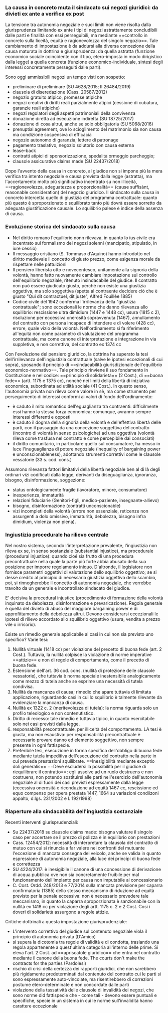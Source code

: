 ### La causa in concreto muta il sindacato sui negozi giuridici: da divieti ex ante a verifica ex post
La tensione tra autonomia negoziale e suoi limiti non viene risolta dalla giurisprudenza limitando ex ante i tipi di negozi astrattamente concludibili dalle parti e finalità con essi perseguibili, ma mediante ==controllo in concreto sulla liceità, equità e ragionevolezza del singolo negozio==.
Tale cambiamento di impostazione è da addursi alla diversa concezione della causa maturata in dottrina e giurisprudenza: da quella astratta (funzione economico sociale coincidente con il tipo, etero-imposta in modo dirigistico dalla legge) a quella concreta (funzione economico-individuale, sintesi degli interessi concretamente perseguiti dalle parti).

Sono oggi ammissibili negozi un tempo visti con sospetto:
- preliminare di preliminare (SU 4628/2015; II 26484/2019)
- clausola di diseredazione (Cass. 20587/2012)
- negozio gratuito atipico, promesse atipiche
- negozi creativi di diritti reali parzialmente atipici (cessione di cubatura, garanzie reali atipiche)
- negozi regolatori degli aspetti patrimoniali della convivenza
- donazione diretta ad esecuzione indiretta (SU 18725/2017)
- donazione di cosa altrui, anche se solo obbligatoria (SU 5068/2016)
- prenuptial agreement, ove lo scioglimento del matrimonio sia non causa ma condizione sospensiva di efficacia
- negozio autonomo di garanzia; lettere di patronage
- pagamento traslativo, negozio solutorio con causa esterna
- lease-back
- contratti atipici di sponsorizzazione, spedalità ormeggio parcheggio;
- clausole assicurative claims made (SU 22437/2018)

Dopo l'avvento della causa in concreto, al giudice non si impone più la mera verifica tra intento negoziale e causa prevista dalla legge (astratta), ma l'accertamento molto più significativo incentrato su non illiceità, ==ragionevolezza, adeguatezza e proporzionalità== (cause suffisànt, reasonable consideration) del negozio giuridico.
Il sindacato sulla causa in concreto intercetta quello di giustizia del programma contrattuale: quanto più questo è sproporzionato o squilibrato tanto più dovrà essere sorretto da adeguata giustificazione causale. Lo squilibrio palese è indice della assenza di causa.

### Evoluzione storica del sindacato sulla causa
- Nel diritto romano l'equilibrio nonn rilevava, in quanto lo ius civile era incentrato sul formalismo dei negozi solenni (mancipatio, stipulatio, in iure cessio)
- Il messaggio cristiano (S. Tommaso d'Aquino) hanno introdotto nel diritto medievale il concetto di giusto prezzo, come esigenza morale da rispettare nelle pattuizioni
- Il pensiero liberista otto e novecentesco, unitamente alla signoria della volontà, hanno fatto nuovamente cambiare impostazione sul controllo dell'equilibrio negoziale, ritenuto insindacabile del giudice. Il contratto non può essere giudicato giusto, perché non esiste una giustizia oggettiva, ma solo soggettiva (spetta al contraente decidere ciò che è giusto "Qui dit contractuel, dit juste", Alfred Fouillèe 1885)
- Codice civile del 1942 conferma l'irrilevanza della "giustizia contrattuale"; sono eccezionali le norme che danno rilevanza allo squilibrio: rescissione ultra dimidium (1447 e 1448 cc), usura (1815 c 2), risoluzione per eccessiva onerosità sopravvenuta (1467), annullamento del contratto con persona incapace di intendere e di volere (428 cc), errore, quale vizio della volontà. Nell'ordinamento si fa riferimento all'equità non come parametro di valutazione del programma contrattuale, ma come canone di interpretazione e integrazione in via suppletiva, e non correttiva, del contratto ex 1374 cc

Con l'evoluzione del pensiero giuridico, la dottrina ha superato la tesi dell'irrilevanza dell'ingiustizia contrattuale (salve le ipotesi eccezionali di cui sopra), sposando il principio di ==sindacabilità giurisdizionale dell'equilibrio economico-normativo==. Tale principio rinviene il suo fondamento in Costituzione e nel codice: ==principio di solidarietà== (2 Cost.), di ==buona fede== (artt. 1175 e 1375 cc), nonché nei limiti della libertà di iniziativa economica, subordinata ad utilità sociale (41 Cost.). In questo senso, l'autonomia privata non rileva come valore in sè, ma come strumento per perseguimento di interessi conformi ai valori di fondo dell'ordinamento:
- è caduto il mito romantico dell'eguaglianza tra contraenti: difficilmente essi hanno la stessa forza economica; comunque, avranno sempre interessi differenti e opposti
- è caduto il dogma della signoria della volontà e del'effettiva libertà delle parti, con il passaggio da una concezione soggettiva del contratto (incontro di volontà in senso psicologiche) ad una oggettiva (volontà rileva come trasfusa nel contratto e come percepibile dai consociati)
- il diritto comunitario, in particolare quello sul consumatore, ha messo in luce l'inuguaglianza di potere negoziale (inequality of bargaining power e unconscionableness), adottando strumenti correttivi come le clausole vessatorie (33 s. cod. cons.)

Assumono rilevanza fattori limitativi della libertà negoziale ben al di là degli ordinari vizi codificati dalla legge, derivanti da diseguaglianza, ignoranza, bisogno, disinformazione, soggezione:
- status ontologicamente fragile (lavoratore, minore, consumatore)
- inesperienza, immaturità
- relazioni fiduciarie (Genitori-figli, medico-paziente, insegnante-allievo)
- bisogno, disinformazione (contratti unconscionable)
- vizi incompleti della volontà (errore non essenziale, reticenze non assurgenti a dolo omissivo, immaturità, debolezza, bisogno infra dimidium, violenza non piena).

### Ingiustizia procedurale ha rilievo centrale
Nel nostro sistema, secondo l'interpretazione prevalente, l'ingiustizia non rileva ex se, in senso sostanziale (substantial injustice), ma procedurale (procedural injustice): quando cioé sia frutto di una procedura precontrattuale nella quale la parte più forte abbia abusato della sua posizione per imporre regolamento iniquo.
D'altronde, il legislatore non fornisce parametri oggettivi di valutazione dello squilibrio oggettivo; se si desse credito al principio di necessaria giustizia oggettiva dello scambio, poi, si rinnegherebbe il concetto di autonomia negoziale, che verrebbe travolto da un generale e incontrollato sindacato del giudice.

E' decisiva la procedural injustice (procedimento di formazione della volontà inquinato da debolezza, disinformazione e prevaricazione). Regola generale è quella del divieto di abuso del maggiore bargaining power e di approfittamento della debolezza altrui. Devono considerarsi eccezionali le ipotesi di rilievo accordato allo squilibrio oggettivo (usura, vendita a prezzo vile o irrisorio).

Esiste un rimedio generale applicabile ai casi in cui non sia previsto uno specifico? Varie tesi:
1. Nullità virtuale (1418 cc) per violazione del precetto di buona fede (art. 2 Cost.). Tuttavia, la nullità colpisce la violazione di norme imperative ==attizie== e non di regole di comportamento, come il precetto di buona fede.
2. Estensione dell'art. 36 cod. cons. (nullità di protezione delle clausole vessatorie), che tuttavia è norma speciale inestensibile analogicamente come mezzo di tutela anche se esprime una necessità di tutela condivisa.
3. Nullità da mancanza di causa; rimedio che apare tuttavia di limitata applicazione, riguardando casi in cui lo squilibrio è talmente rilevante da evidenziare la mancanza di causa.
4. Nullità ex 1322 c. 2 (meritevolezza di tutela): la norma riguarda solo un profilo teleologico e non contenutistico.
5. Diritto di recesso: tale rimedio è tuttavia tipico, in quanto esercitabile solo nei casi previsti dalla legge.
6. responsabilità precontrattuale, per illiceità del comportamento. LA tesi è giusta, ma non esaustiva: per responsabilità precontrattuale è necessario provare danno ed elemento soggettivo, non sempre presente in ogni fattispecie.
7. Preferibile tesi, esecuzione in forma specifica dell'obbligo di buona fede mediante tutela impeditiva dell'esecuzione del contratto nella parte in cui preveda prestazioni squilibrate. ==Inesigibilità mediante exceptio doli generalis==
==Deve escludersi la possibilità per il giudice di riequilibrare il contratto==: egli assolve ad un ruolo destruens e non costruens, non potendo sostituirsi alle parti nell'esercizio dell'autonomia negoziale al di fuori dei casi previsti  espressamente dalla legge (eccessiva onerosità e riconduzione ad equità 1467 cc, rescissione ed equo compenso per opera prestata 1447, 1664 su variazioni condiizoni appalto, d.lgs. 231/2002 e l. 192/1998)

### Riaperture alla sindacabilità dell'ingiustizia sostanziale  
Recenti interventi giurisprudenziali:
- Su 22437/2018 su clausole claims made: bisogna valutare il singolo caso per accertare se il prezzo di polizza è in equilibrio con prestazioni
- Cass. 12454/2012: necessità di interpretare la clausola del contratto di mutuo con cui si rinuncia a far valere nei confronti del mutuante l'eccezione di mancata consegna del veicolo, anche se valida in quanto espressione di autonomia negoziale, alla luce dei principi di buona fede e correttezza
- SU 4224/2017: è inesigibile il canone di una concessione di derivazione di acqua pubblica ove non sia concretamente fruibile per mal funzionamento dell'impianto per causa non imputabile al concessionario
- C. Cost. Ordd. 248/2013 e 77/2014 sulla mancata previsione per caparra confirmatoria (1385) dello stesso meccanismo di riduzione ad equità previsto per la penale eccessiva: non è necessario prevedere tale meccanismo, in quanto la caparra sproporzionata è sanzionabile con la nullità ex 1418 cc per violazione degli artt. 1175 c. 2 e 2 Cost. Così i doveri di solidarietà assurgono a regole attizie.

Critiche dottrinali a questa impostazione giurisprudenziale:
- L'intervento correttivo del giudice sul contenuto negoziale viola il principio di autonomia privata (D'Amico)
- si supera la dicotomia tra regole di validità e di condotta, traslando una regola appartenente a quest'ultima categoria all'interno delle prime. Si eleva l'art. 2 Cost. ad ==apriscatole giuridico== che entra nel contratto mediante il canone della buona fede. The courts don't make the contracts for the parties (Pardolesi)
- rischio di crisi della certezza dei rapporti giuridici, che non sarebbero più rigidamente predeterminati dal contenuto del contratto cui le parti si sono espressamente auto-vincolate, ma risentirebbero di correzioni postume etero-determinate e non concordate dalle parti
- violazione della tassatività delle clausole di invalidità dei negozi, che sono norme did fattispecie che - come tali - devono essere puntuali e specifiche, specie in un sistema in cui le norme sull'invalidità hanno carattere eccezionale
 

